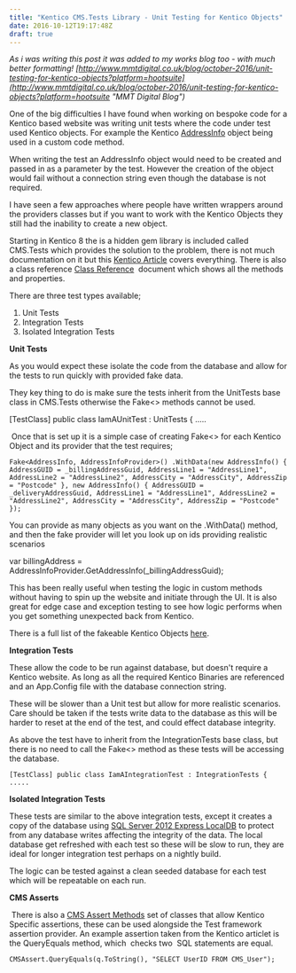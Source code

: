 ```yaml
---
title: "Kentico CMS.Tests Library - Unit Testing for Kentico Objects"
date: 2016-10-12T19:17:48Z
draft: true
---
```


_As i was writing this post it was added to my works blog too - with much better formatting! [http://www.mmtdigital.co.uk/blog/october-2016/unit-testing-for-kentico-objects?platform=hootsuite](http://www.mmtdigital.co.uk/blog/october-2016/unit-testing-for-kentico-objects?platform=hootsuite "MMT Digital Blog")_

One of the big difficulties I have found when working on bespoke code for a Kentico based website was writing unit tests where the code under test used Kentico objects. For example the Kentico [AddressInfo](https://devnet.kentico.com/docs/8_0/api/html/T_CMS_Ecommerce_AddressInfo.htm "AddressInfo Object Link") object being used in a custom code method. 

When writing the test an AddressInfo object would need to be created and passed in as a parameter by the test. However the creation of the object would fail without a connection string even though the database is not required. 

I have seen a few approaches where people have written wrappers around the providers classes but if you want to work with the Kentico Objects they still had the inability to create a new object.

Starting in Kentico 8 the is a hidden gem library is included called CMS.Tests which provides the solution to the problem, there is not much documentation on it but this [Kentico Article](http://devnet.kentico.com/articles/test-automation-possibilities-in-kentico-8 "Kentico Article on CMS Tests") covers everything. There is also a class reference [Class Reference](https://devnet.kentico.com/docs/8_1/api/html/N_CMS_Tests.htm "CMS Test Reference page")  document which shows all the methods and properties.

There are three test types available;

1.  Unit Tests
2.  Integration Tests
3.  Isolated Integration Tests

**Unit Tests**

As you would expect these isolate the code from the database and allow for the tests to run quickly with provided fake data.

They key thing to do is make sure the tests inherit from the UnitTests base class in CMS.Tests otherwise the Fake<> methods cannot be used.

\[TestClass\]
public class IamAUnitTest : UnitTests
{
.....

 Once that is set up it is a simple case of creating Fake<> for each Kentico Object and its provider that the test requires; 

`Fake<AddressInfo, AddressInfoProvider>()
                .WithData(new AddressInfo()
                {
                    AddressGUID = _billingAddressGuid,
                    AddressLine1 = "AddressLine1",
                    AddressLine2 = "AddressLine2",
                    AddressCity = "AddressCity",
                    AddressZip = "Postcode"
                },
                    new AddressInfo()
                    {
                        AddressGUID = _deliveryAddressGuid,
                        AddressLine1 = "AddressLine1",
                        AddressLine2 = "AddressLine2",
                        AddressCity = "AddressCity",
                        AddressZip = "Postcode"
                    });`

You can provide as many objects as you want on the .WithData() method, and then the fake provider will let you look up on ids providing realistic scenarios

var billingAddress = AddressInfoProvider.GetAddressInfo(_billingAddressGuid);

This has been really useful when testing the logic in custom methods without having to spin up the website and initiate through the UI. It is also great for edge case and exception testing to see how logic performs when you get something unexpected back from Kentico.

There is a full list of the fakeable Kentico Objects [here](http://devnet.kentico.com/getattachment/Articles/2014-04/Test-Automation-Possibilities-in-Kentico-8/Kentico8-FullyFakeableProviders.pdf "Fakeable Kentico Objects").

**Integration Tests**

These allow the code to be run against database, but doesn't require a Kentico website. As long as all the required Kentico Binaries are referenced and an App.Config file with the database connection string.

These will be slower than a Unit test but allow for more realistic scenarios. Care should be taken if the tests write data to the database as this will be harder to reset at the end of the test, and could effect database integrity.

As above the test have to inherit from the IntegrationTests base class, but there is no need to call the Fake<> method as these tests will be accessing the database.

`[TestClass]
public class IamAIntegrationTest : IntegrationTests
{
.....`

**Isolated Integration Tests**

These tests are similar to the above integration tests, except it creates a copy of the database using [SQL Server 2012 Express LocalDB](https://msdn.microsoft.com/en-us/library/hh510202(v=sql.110).aspx "SQL Server 2012 Express LocalDB") to protect from any database writes affecting the integrity of the data. The local database get refreshed with each test so these will be slow to run, they are ideal for longer integration test perhaps on a nightly build.

The logic can be tested against a clean seeded database for each test which will be repeatable on each run.

**CMS Asserts**

 There is also a [CMS Assert Methods](https://devnet.kentico.com/docs/9_0/api/html/Methods_T_CMS_Tests_CMSAssert.htm "CMS Assert Methods") set of classes that allow Kentico Specific assertions, these can be used alongside the Test framework assertion provider. An example assertion taken from the Kentico articlet is the QueryEquals method, which  checks two  SQL statements are equal.

`CMSAssert.QueryEquals(q.ToString(), "SELECT UserID FROM CMS_User");`